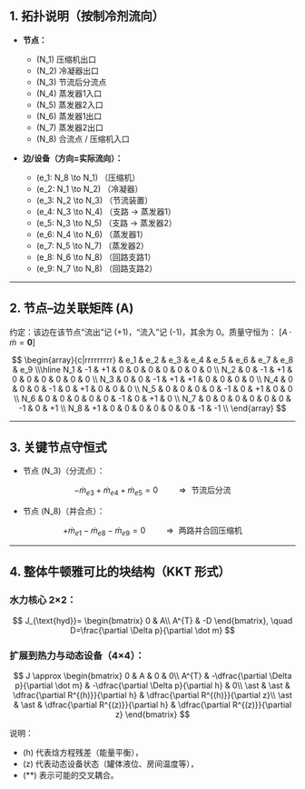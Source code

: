

## 1. 拓扑说明（按制冷剂流向）

- **节点：**
  - \(N_1\) 压缩机出口
  - \(N_2\) 冷凝器出口
  - \(N_3\) 节流后分流点
  - \(N_4\) 蒸发器1入口
  - \(N_5\) 蒸发器2入口
  - \(N_6\) 蒸发器1出口
  - \(N_7\) 蒸发器2出口
  - \(N_8\) 合流点 / 压缩机入口

- **边/设备（方向=实际流向）：**
  - \(e_1: N_8 \to N_1\) （压缩机）
  - \(e_2: N_1 \to N_2\) （冷凝器）
  - \(e_3: N_2 \to N_3\) （节流装置）
  - \(e_4: N_3 \to N_4\) （支路 → 蒸发器1）
  - \(e_5: N_3 \to N_5\) （支路 → 蒸发器2）
  - \(e_6: N_4 \to N_6\) （蒸发器1）
  - \(e_7: N_5 \to N_7\) （蒸发器2）
  - \(e_8: N_6 \to N_8\) （回路支路1）
  - \(e_9: N_7 \to N_8\) （回路支路2）

---

## 2. 节点–边关联矩阵 \(A\)

约定：该边在该节点“流出”记 \(+1\)，“流入”记 \(-1\)，其余为 0。质量守恒为：
\[$A \cdot \dot m = \mathbf{0}$\]

$$
\begin{array}{c|rrrrrrrrr}
 & e_1 & e_2 & e_3 & e_4 & e_5 & e_6 & e_7 & e_8 & e_9 \\\hline
N_1 & -1 & +1 &  0 &  0 &  0 &  0 &  0 &  0 &  0 \\
N_2 &  0 & -1 & +1 &  0 &  0 &  0 &  0 &  0 &  0 \\
N_3 &  0 &  0 & -1 & +1 & +1 &  0 &  0 &  0 &  0 \\
N_4 &  0 &  0 &  0 & -1 &  0 & +1 &  0 &  0 &  0 \\
N_5 &  0 &  0 &  0 &  0 & -1 &  0 & +1 &  0 &  0 \\
N_6 &  0 &  0 &  0 &  0 &  0 & -1 &  0 & +1 &  0 \\
N_7 &  0 &  0 &  0 &  0 &  0 &  0 & -1 &  0 & +1 \\
N_8 & +1 &  0 &  0 &  0 &  0 &  0 &  0 & -1 & -1 \\
\end{array}
$$

---

## 3. 关键节点守恒式

- 节点 \(N_3\)（分流点）：

$$
-\dot m_{e3} + \dot m_{e4} + \dot m_{e5} = 0 
\qquad \Rightarrow \text{ 节流后分流}
$$
 
- 节点 \(N_8\)（并合点）：

$$
+\dot m_{e1} - \dot m_{e8} - \dot m_{e9} = 0
\qquad \Rightarrow \text{ 两路并合回压缩机}
$$

---

## 4. 整体牛顿雅可比的块结构（KKT 形式）

### 水力核心 2×2：
$$
J_{\text{hyd}}=
\begin{bmatrix}
0 & A\\
A^{T} & -D
\end{bmatrix},
\quad
D=\frac{\partial \Delta p}{\partial \dot m}
$$

### 扩展到热力与动态设备（4×4）：
$$
J \approx
\begin{bmatrix}
0 & A & 0 & 0\\
A^{T} & -\dfrac{\partial \Delta p}{\partial \dot m} & -\dfrac{\partial \Delta p}{\partial h} & 0\\
\ast & \ast & \dfrac{\partial R^{(h)}}{\partial h} & \dfrac{\partial R^{(h)}}{\partial z}\\
\ast & \ast & \dfrac{\partial R^{(z)}}{\partial h} & \dfrac{\partial R^{(z)}}{\partial z}
\end{bmatrix}
$$

说明：  
- \(h\) 代表焓方程残差（能量平衡），  
- \(z\) 代表动态设备状态（罐体液位、房间温度等），  
- \(*\*) 表示可能的交叉耦合。

